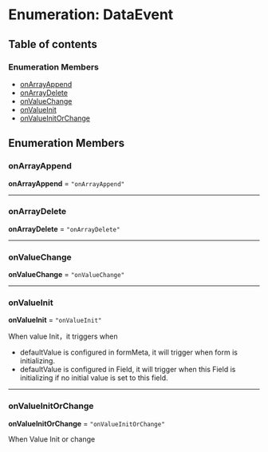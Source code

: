 # Enumeration: DataEvent

## Table of contents

### Enumeration Members

* [onArrayAppend](/auto-docs/fixed-layout-editor/enums/DataEvent.md#onarrayappend)
* [onArrayDelete](/auto-docs/fixed-layout-editor/enums/DataEvent.md#onarraydelete)
* [onValueChange](/auto-docs/fixed-layout-editor/enums/DataEvent.md#onvaluechange)
* [onValueInit](/auto-docs/fixed-layout-editor/enums/DataEvent.md#onvalueinit)
* [onValueInitOrChange](/auto-docs/fixed-layout-editor/enums/DataEvent.md#onvalueinitorchange)

## Enumeration Members

### onArrayAppend

**onArrayAppend** = `"onArrayAppend"`

***

### onArrayDelete

**onArrayDelete** = `"onArrayDelete"`

***

### onValueChange

**onValueChange** = `"onValueChange"`

***

### onValueInit

**onValueInit** = `"onValueInit"`

When value Init，it triggers when

* defaultValue is configured in formMeta, it will trigger when form is initializing.
* defaultValue is configured in Field, it will trigger when this Field is initializing if no initial value is set to this field.

***

### onValueInitOrChange

**onValueInitOrChange** = `"onValueInitOrChange"`

When Value Init or change

